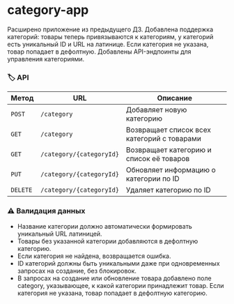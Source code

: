 # category-app

Расширено приложение из предыдущего ДЗ.
Добавлена поддержка категорий: товары теперь привязываются к категориям,
у категорий есть уникальный ID и URL на латинице. Если категория не указана, товар попадает в дефолтную.
Добавлены API-эндпоинты для управления категориями.

### 🏷 API

| Метод   | URL                      | Описание                                        |
|---------|--------------------------|------------------------------------------------|
| `POST`  | `/category`               | Добавляет новую категорию                      |
| `GET`   | `/category`               | Возвращает список всех категорий с товарами   |
| `GET`   | `/category/{categoryId}`  | Возвращает категорию и список её товаров      |
| `PUT`   | `/category/{categoryId}`  | Обновляет информацию о категории по ID        |
| `DELETE`| `/category/{categoryId}`  | Удаляет категорию по ID                        |

### ⚠️ Валидация данных
- Название категории должно автоматически формировать уникальный URL латиницей.
- Товары без указанной категории добавляются в дефолтную категорию.
- Если категория не найдена, возвращается ошибка.
- ID категорий должны быть уникальными даже при одновременных запросах на создание, без блокировок.
- В запросах на создание или обновление товара добавлено поле category, указывающее, к какой категории принадлежит товар. Если категория не указана, товар попадает в дефолтную категорию.
